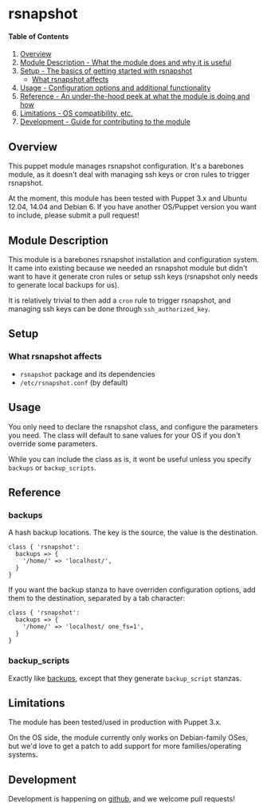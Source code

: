 # rsnapshot

#### Table of Contents

1. [Overview](#overview)
2. [Module Description - What the module does and why it is useful](#module-description)
3. [Setup - The basics of getting started with rsnapshot](#setup)
    * [What rsnapshot affects](#what-rsnapshot-affects)
4. [Usage - Configuration options and additional functionality](#usage)
5. [Reference - An under-the-hood peek at what the module is doing and how](#reference)
5. [Limitations - OS compatibility, etc.](#limitations)
6. [Development - Guide for contributing to the module](#development)

## Overview

This puppet module manages rsnapshot configuration. It's a barebones module, as it doesn't deal with managing ssh keys or cron rules to trigger rsnapshot.

At the moment, this module has been tested with Puppet 3.x and Ubuntu 12.04, 14.04 and Debian 6. If you have another OS/Puppet version you want to include, please submit a pull request!

## Module Description

This module is a barebones rsnapshot installation and configuration system. It came into existing because we needed an rsnapshot module but didn't want to have it generate cron rules or setup ssh keys (rsnapshot only needs to generate local backups for us).

It is relatively trivial to then add a `cron` rule to trigger rsnapshot, and managing ssh keys can be done through `ssh_authorized_key`.

## Setup

### What rsnapshot affects

* `rsnapshot` package and its dependencies
* `/etc/rsnapshot.conf` (by default)

## Usage

You only need to declare the rsnapshot class, and configure the parameters you need.
The class will default to sane values for your OS if you don't override some parameters.

While you can include the class as is, it wont be useful unless you specify `backups` or `backup_scripts`.

## Reference

### backups
A hash backup locations. The key is the source, the value is the destination.

```
class { 'rsnapshot':
  backups => {
    '/home/' => 'localhost/',
  }
}
```

If you want the backup stanza to have overriden configuration options, add them to the destination, separated by a tab character:

```
class { 'rsnapshot':
  backups => {
    '/home/' => 'localhost/	one_fs=1',
  }
}
```

### backup_scripts
Exactly like [backups](#backups), except that they generate `backup_script` stanzas.

## Limitations

The module has been tested/used in production with Puppet 3.x.

On the OS side, the module currently only works on Debian-family OSes, but we'd love to get a patch to add support for more families/operating systems.

## Development

Development is happening on [github](https://github.com/OpenConceptConsulting/puppet-rsnapshot), and we welcome pull requests!
